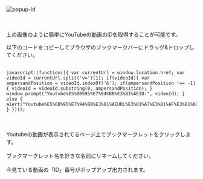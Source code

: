 ![popup-id](https://github.com/feeloursoul/YouTube-ID-popup/assets/152250183/e5310ef6-075e-4771-ac7e-60ed4e40f1d1)


<br>
<br>
上の画像のように簡単にYouTubeの動画のIDを取得することが可能です。

以下のコードをコピーしてブラウザのブックマークバーにドラッグ&ドロップしてください。
<br>
<br>
```
javascript:(function(){ var currentUrl = window.location.href; var videoId = currentUrl.split('v=')[1]; if(videoId){ var ampersandPosition = videoId.indexOf('&'); if(ampersandPosition !== -1) { videoId = videoId.substring(0, ampersandPosition); } window.prompt("Youtube%E5%8B%95%E7%94%BB%E3%81%AEID:", videoId); } else { alert("Youtube%E5%8B%95%E7%94%BB%E3%81%AEURL%E3%81%A7%E3%81%AF%E3%81%82%E3%82%8A%E3%81%BE%E3%81%9B%E3%82%93%E3%80%82"); } })();
```
<br>
<br>
Youtubeの動画が表示されてるページ上でブックマークレットをクリックします。
<br>
<br>
ブックマークレット名を好きな名前にリネームしてください。
<br>
<br>
今見ている動画の「ID」番号がポップアップ出力されます。



